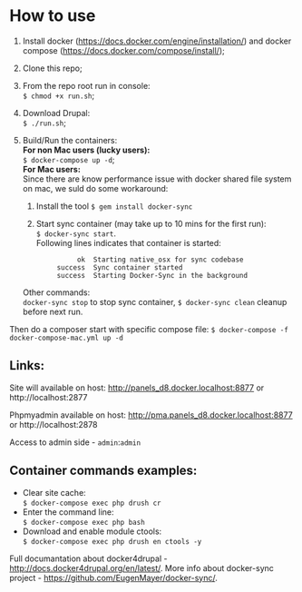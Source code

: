 # How to use

1. Install  docker (https://docs.docker.com/engine/installation/) and docker compose (https://docs.docker.com/compose/install/);

2. Clone this repo;

3. From the repo root run in console:  
  `$ chmod +x run.sh`;

4. Download Drupal:  
`$ ./run.sh`;

5. Build/Run the containers:  
  **For non Mac users (lucky users):**  
  `$ docker-compose up -d`;  
  **For Mac users:**  
   Since there are know performance issue with docker shared file system  on mac, we suld do some workaround:
   1. Install the tool 
   `$ gem install docker-sync`
   
   2. Start sync container (may take up to 10 mins for the first run):  
   `$ docker-sync start`.  
      Following lines indicates that container is started:
      
      ```
                ok  Starting native_osx for sync codebase
           success  Sync container started
           success  Starting Docker-Sync in the background
      ```
    Other commands:   
   `docker-sync stop` to stop sync container, `$ docker-sync clean` cleanup before next run.   

 Then do a composer start with specific compose file:
 `$ docker-compose -f docker-compose-mac.yml up -d`
  
## Links:
Site will available on host: http://panels_d8.docker.localhost:8877 or http://localhost:2877

Phpmyadmin available on host:  http://pma.panels_d8.docker.localhost:8877 or http://localhost:2878

Access to admin side - `admin`:`admin`

## Container commands examples:
* Clear site cache:  
`$ docker-compose exec php drush cr`
* Enter the command line:  
`$ docker-compose exec php bash`
* Download and enable module ctools:  
`$ docker-compose exec php drush en ctools -y`

Full documantation about docker4drupal - http://docs.docker4drupal.org/en/latest/.
More info about docker-sync project - https://github.com/EugenMayer/docker-sync/.
